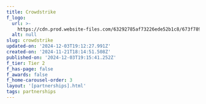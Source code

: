 ```yaml
---
title: Crowdstrike
f_logo:
  url: >-
    https://cdn.prod.website-files.com/63292785af73226ede52b1c8/673f789b0733e116af95edf4__Crowdstrike%25201.svg
  alt: null
slug: crowdstrike
updated-on: '2024-12-03T19:12:27.991Z'
created-on: '2024-11-21T18:14:51.508Z'
published-on: '2024-12-03T19:15:41.252Z'
f_tier: Tier 2
f_has-page: false
f_awards: false
f_home-carousel-order: 3
layout: '[partnerships].html'
tags: partnerships
---
```



